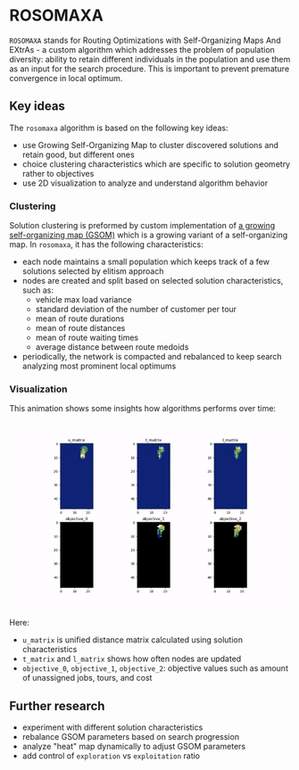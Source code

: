 # ROSOMAXA

`ROSOMAXA` stands for Routing Optimizations with Self-Organizing Maps And EXtrAs - a custom algorithm which addresses
the problem of population diversity: ability to retain different individuals in the population and use them as an input
for the search procedure. This is important to prevent premature convergence in local optimum.


## Key ideas

The `rosomaxa` algorithm is based on the following key ideas:

* use Growing Self-Organizing Map to cluster discovered solutions and retain good, but different ones
* choice clustering characteristics which are specific to solution geometry rather to objectives
* use 2D visualization to analyze and understand algorithm behavior


### Clustering

Solution clustering is preformed by custom implementation of [a growing self-organizing map (GSOM)](https://en.wikipedia.org/wiki/Growing_self-organizing_map)
which is a growing variant of a self-organizing map. In `rosomaxa`, it has the following characteristics:

* each node maintains a small population which keeps track of a few solutions selected by elitism approach
* nodes are created and split based on selected solution characteristics, such as:
     - vehicle max load variance
     - standard deviation of the number of customer per tour
     - mean of route durations
     - mean of route distances
     - mean of route waiting times
     - average distance between route medoids
* periodically, the network is compacted and rebalanced to keep search analyzing most prominent local optimums


### Visualization

This animation shows some insights how algorithms performs over time:

![Visualization example](../images/rosomaxa.gif "Visualization")

Here:
* `u_matrix` is unified distance matrix calculated using solution characteristics
* `t_matrix` and `l_matrix` shows how often nodes are updated
* `objective_0`, `objective_1`, `objective_2`: objective values such as amount of unassigned jobs, tours, and cost

## Further research

* experiment with different solution characteristics
* rebalance GSOM parameters based on search progression
* analyze "heat" map dynamically to adjust GSOM parameters
* add control of `exploration` vs `exploitation` ratio